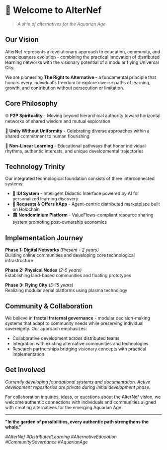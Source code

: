 # 🌟 Welcome to AlterNef

> *A ship of alternatives for the Aquarian Age*

## Our Vision

AlterNef represents a revolutionary approach to education, community, and consciousness evolution - combining the practical innovation of distributed learning networks with the visionary potential of a modular flying Universal City.

We are pioneering **The Right to Alternative** - a fundamental principle that honors every individual's freedom to explore diverse paths of learning, growth, and contribution without persecution or limitation.

## Core Philosophy

🌐 **P2P Spirituality** - Moving beyond hierarchical authority toward horizontal networks of shared wisdom and mutual exploration

🎯 **Unity Without Uniformity** - Celebrating diverse approaches within a shared commitment to human flourishing

🌱 **Non-Linear Learning** - Educational pathways that honor individual rhythms, authentic interests, and unique developmental trajectories

## Technology Trinity

Our integrated technological foundation consists of three interconnected systems:

- **🧠 IDI System** - Intelligent Didactic Interface powered by AI for personalized learning discovery
- **🤝 Requests & Offers hApp** - Agent-centric distributed marketplace built on Holochain
- **🏛️ Nondominium Platform** - ValueFlows-compliant resource sharing system promoting post-ownership economics

## Implementation Journey

**Phase 1: Digital Networks** *(Present - 2 years)*  
Building online communities and developing core technological infrastructure

**Phase 2: Physical Nodes** *(2-5 years)*  
Establishing land-based communities and floating prototypes  

**Phase 3: Flying City** *(5-15 years)*  
Realizing modular aerial platforms using plasma technology

## Community & Collaboration

We believe in **fractal fraternal governance** - modular decision-making systems that adapt to community needs while preserving individual sovereignty. Our approach emphasizes:

- Collaborative development across distributed teams
- Integration with existing alternative communities and technologies
- Research partnerships bridging visionary concepts with practical implementation

## Get Involved

*Currently developing foundational systems and documentation. Active development repositories are private during initial development phase.*

For collaboration inquiries, ideas, or questions about the AlterNef vision, we welcome authentic connections with individuals and communities aligned with creating alternatives for the emerging Aquarian Age.

---

**"In the garden of possibilities, every authentic path strengthens the whole."**

*#AlterNef #DistributedLearning #AlternativeEducation #CommunityGovernance #AquarianAge*
